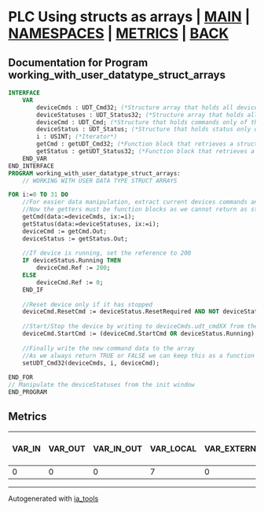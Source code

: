 # PLC Using structs as arrays | [MAIN] | [NAMESPACES] | [METRICS] | [BACK]  

## Documentation for Program working_with_user_datatype_struct_arrays  

```pascal
INTERFACE
    VAR
        deviceCmds : UDT_Cmd32; (*Structure array that holds all devices commands*)
        deviceStatuses : UDT_Status32; (*Structure array that holds all devices statuses*)
        deviceCmd : UDT_Cmd; (*Structure that holds commands only of the device currently iterated*)
        deviceStatus : UDT_Status; (*Structure that holds status only of the device currently iterated*)
        i : USINT; (*Iterator*)
        getCmd : getUDT_Cmd32; (*Function block that retrieves a structure from UDT_Cmd32 struct array*)
        getStatus : getUDT_Status32; (*Function block that retrieves a structure from UDT_Status32 struct array*)
    END_VAR
END_INTERFACE
PROGRAM working_with_user_datatype_struct_arrays:
    // WORKING WITH USER DATA TYPE STRUCT ARRAYS

FOR i:=0 TO 31 DO
	//For easier data manipulation, extract current devices commands and status
	//Now the getters must be function blocks as we cannot return as structure in iec
	getCmd(data:=deviceCmds, ix:=i);
	getStatus(data:=deviceStatuses, ix:=i);
	deviceCmd := getCmd.Out;
	deviceStatus := getStatus.Out;
	
	//If device is running, set the reference to 200
	IF deviceStatus.Running THEN
		deviceCmd.Ref := 200;
	ELSE
		deviceCmd.Ref := 0;
	END_IF
	
	//Reset device only if it has stopped
	deviceCmd.ResetCmd := deviceStatus.ResetRequired AND NOT deviceStatus.Running;
	
	//Start/Stop the device by writing to deviceCmds.udt_cmdXX from the init window*)
	deviceCmd.StartCmd := (deviceCmd.StartCmd OR deviceStatus.Running) AND NOT (deviceStatus.ResetRequired OR deviceCmd.StopCmd);
	
	//Finally write the new command data to the array
	//As we always return TRUE or FALSE we can keep this as a function
	setUDT_Cmd32(deviceCmds, i, deviceCmd);
	
END_FOR
// Manipulate the deviceStatuses from the init window
END_PROGRAM
```

## Metrics  

| VAR_IN | VAR_OUT | VAR_IN_OUT | VAR_LOCAL | VAR_EXTERNAL | VAR_GLOBAL | VAR_ACCESS | VAR_TEMP | Actions | Lines of code | Maintainable size |
| ------ | ------- | ---------- | --------- | ------------ | ---------- | ---------- | -------- | ------- | ------------- | ----------------- |
| 0 | 0 | 0 | 7 | 0 | 0 | 0 | 0 | 0 | 29 | 36 |  

---
Autogenerated with [ia_tools](https://github.com/tkucic/ia_tools)  

[MAIN]: ../../../../index_st.md
[NAMESPACES]: ../../nsList_st.md
[METRICS]: ../../../metrics_st.md
[BACK]: ../nsMain_st.md
